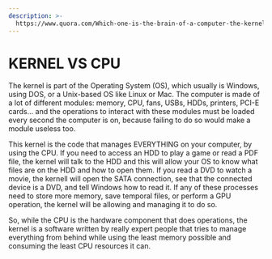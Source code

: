 ```yaml
---
description: >-
  https://www.quora.com/Which-one-is-the-brain-of-a-computer-the-kernel-or-the-CPU-Why
---
```


# KERNEL VS CPU

The kernel is part of the Operating System \(OS\), which usually is Windows, using DOS, or a Unix-based OS like Linux or Mac. The computer is made of a lot of different modules: memory, CPU, fans, USBs, HDDs, printers, PCI-E cards... and the operations to interact with these modules must be loaded every second the computer is on, because failing to do so would make a module useless too.

This kernel is the code that manages EVERYTHING on your computer, by using the CPU. If you need to access an HDD to play a game or read a PDF file, the kernel will talk to the HDD and this will allow your OS to know what files are on the HDD and how to open them. If you read a DVD to watch a movie, the kernell will open the SATA connection, see that the connected device is a DVD, and tell Windows how to read it. If any of these processes need to store more memory, save temporal files, or perform a GPU operation, the kernel will be allowing and managing it to do so.

So, while the CPU is the hardware component that does operations, the kernel is a software written by really expert people that tries to manage everything from behind while using the least memory possible and consuming the least CPU resources it can.

